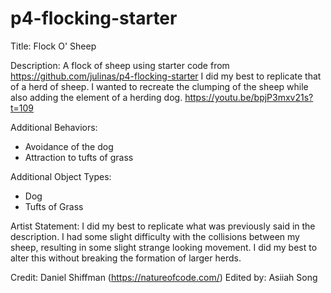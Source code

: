 # p4-flocking-starter
Title: Flock O' Sheep

Description: A flock of sheep using starter code from
https://github.com/julinas/p4-flocking-starter
I did my best to replicate that of a
herd of sheep. I wanted to recreate the clumping of the
sheep while also adding the element of a herding dog.
https://youtu.be/bpjP3mxv21s?t=109 

Additional Behaviors:
- Avoidance of the dog
- Attraction to tufts of grass

Additional Object Types:
- Dog
- Tufts of Grass

Artist Statement: I did my best to replicate what was
previously said in the description. I had some slight
difficulty with the collisions between my sheep,
resulting in some slight strange looking movement.
I did my best to alter this without breaking the
formation of larger herds.

Credit: Daniel Shiffman (https://natureofcode.com/)
Edited by: Asiiah Song

